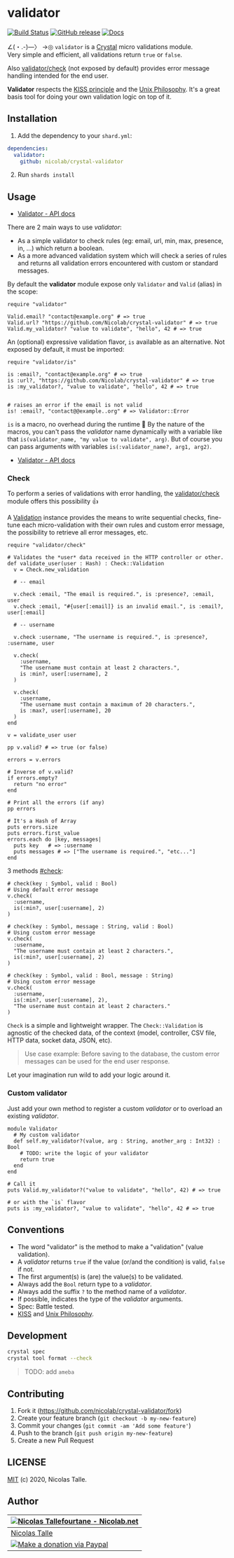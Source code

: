 # validator

[![Build Status](https://travis-ci.com/Nicolab/crystal-validator.svg?branch=master)](https://travis-ci.com/Nicolab/crystal-validator) [![GitHub release](https://img.shields.io/github/release/Nicolab/crystal-validator.svg)](https://github.com/Nicolab/crystal-validator/releases) [![Docs](https://img.shields.io/badge/docs-available-brightgreen.svg)](https://nicolab.github.io/crystal-validator/)

∠(・.-)―〉 →◎ `validator` is a [Crystal](https://crystal-lang.org) micro validations module.<br>
Very simple and efficient, all validations return `true` or `false`.

Also [validator/check](#check) (not exposed by default) provides error message handling intended for the end user.

**Validator** respects the [KISS principle](https://en.wikipedia.org/wiki/KISS_principle) and the [Unix Philosophy](https://en.wikipedia.org/wiki/Unix_philosophy). It's a great basis tool for doing your own validation logic on top of it.

## Installation

1. Add the dependency to your `shard.yml`:

```yaml
dependencies:
  validator:
    github: nicolab/crystal-validator
```

2. Run `shards install`

## Usage

- [Validator - API docs](https://nicolab.github.io/crystal-validator/)

There are 2 main ways to use *validator*:

- As a simple validator to check rules (eg: email, url, min, max, presence, in, ...) which return a boolean.
- As a more advanced validation system which will check a series of rules and returns all validation errors encountered with custom or standard messages.

By default the **validator** module expose only `Validator` and `Valid` (alias) in the scope:

```crystal
require "validator"

Valid.email? "contact@example.org" # => true
Valid.url? "https://github.com/Nicolab/crystal-validator" # => true
Valid.my_validator? "value to validate", "hello", 42 # => true
```

An (optional) expressive validation flavor, `is` available as an alternative.
Not exposed by default, it must be imported:

```crystal
require "validator/is"

is :email?, "contact@example.org" # => true
is :url?, "https://github.com/Nicolab/crystal-validator" # => true
is :my_validator?, "value to validate", "hello", 42 # => true


# raises an error if the email is not valid
is! :email?, "contact@@example..org" # => Validator::Error
```

`is` is a macro, no overhead during the runtime 🚀
 By the nature of the macros, you can't pass the *validator* name dynamically with a variable like that `is(validator_name, "my value to validate", arg)`.
 But of course you can pass arguments with variables `is(:validator_name?, arg1, arg2)`.

- [Validator - API docs](https://nicolab.github.io/crystal-validator/)

### Check

To perform a series of validations with error handling, the [validator/check](https://nicolab.github.io/crystal-validator/Check.html) module offers this possibility 👍

A [Validation](https://nicolab.github.io/crystal-validator/Check/Validation.html) instance provides the means to write sequential checks, fine-tune each micro-validation with their own rules and custom error message, the possibility to retrieve all error messages, etc.

```crystal
require "validator/check"

# Validates the *user* data received in the HTTP controller or other.
def validate_user(user : Hash) : Check::Validation
  v = Check.new_validation

  # -- email

  v.check :email, "The email is required.", is :presence?, :email, user
  v.check :email, "#{user[:email]} is an invalid email.", is :email?, user[:email]

  # -- username

  v.check :username, "The username is required.", is :presence?, :username, user

  v.check(
    :username,
    "The username must contain at least 2 characters.",
    is :min?, user[:username], 2
  )

  v.check(
    :username,
    "The username must contain a maximum of 20 characters.",
    is :max?, user[:username], 20
  )
end

v = validate_user user

pp v.valid? # => true (or false)

errors = v.errors

# Inverse of v.valid?
if errors.empty?
  return "no error"
end

# Print all the errors (if any)
pp errors

# It's a Hash of Array
puts errors.size
puts errors.first_value
errors.each do |key, messages|
  puts key   # => :username
  puts messages # => ["The username is required.", "etc..."]
end
```

3 methods [#check](https://nicolab.github.io/crystal-validator/Check/Validation.html#instance-method-summary):

```crystal
# check(key : Symbol, valid : Bool)
# Using default error message
v.check(
  :username,
  is(:min?, user[:username], 2)
)

# check(key : Symbol, message : String, valid : Bool)
# Using custom error message
v.check(
  :username,
  "The username must contain at least 2 characters.",
  is(:min?, user[:username], 2)
)

# check(key : Symbol, valid : Bool, message : String)
# Using custom error message
v.check(
  :username,
  is(:min?, user[:username], 2),
  "The username must contain at least 2 characters."
)
```

`Check` is a simple and lightweight wrapper.
The `Check::Validation` is agnostic of the checked data,
of the context (model, controller, CSV file, HTTP data, socket data, JSON, etc).

> Use case example:
  Before saving to the database,
  the custom error messages can be used for the end user response.

Let your imagination run wild to add your logic around it.

### Custom validator

Just add your own method to register a custom *validator* or to overload an existing *validator*.

```crystal
module Validator
  # My custom validator
  def self.my_validator?(value, arg : String, another_arg : Int32) : Bool
    # TODO: write the logic of your validator
    return true
  end
end

# Call it
puts Valid.my_validator?("value to validate", "hello", 42) # => true

# or with the `is` flavor
puts is :my_validator?, "value to validate", "hello", 42 # => true
```

## Conventions

- The word "validator" is the method to make a "validation" (value validation).
- A *validator* returns `true` if the value (or/and the condition) is valid, `false` if not.
- The first argument(s) is (are) the value(s) to be validated.
- Always add the `Bool` return type to a *validator*.
- Always add the suffix `?` to the method name of a *validator*.
- If possible, indicates the type of the *validator* arguments.
- Spec: Battle tested.
- [KISS](https://en.wikipedia.org/wiki/KISS_principle) and [Unix Philosophy](https://en.wikipedia.org/wiki/Unix_philosophy).

## Development

```sh
crystal spec
crystal tool format --check
```

> TODO: add `ameba`

## Contributing

1. Fork it (<https://github.com/nicolab/crystal-validator/fork>)
2. Create your feature branch (`git checkout -b my-new-feature`)
3. Commit your changes (`git commit -am 'Add some feature'`)
4. Push to the branch (`git push origin my-new-feature`)
5. Create a new Pull Request

## LICENSE

[MIT](https://github.com/Nicolab/crystal-validator/blob/master/LICENSE) (c) 2020, Nicolas Talle.

## Author

| [![Nicolas Tallefourtane - Nicolab.net](https://www.gravatar.com/avatar/d7dd0f4769f3aa48a3ecb308f0b457fc?s=64)](https://github.com/sponsors/Nicolab) |
|---|
| [Nicolas Talle](https://github.com/sponsors/Nicolab) |
| [![Make a donation via Paypal](https://www.paypalobjects.com/en_US/i/btn/btn_donate_SM.gif)](https://www.paypal.com/cgi-bin/webscr?cmd=_s-xclick&hosted_button_id=PGRH4ZXP36GUC) |
